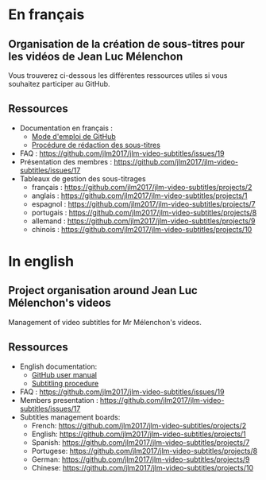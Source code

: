 # En français
## Organisation de la création de sous-titres pour les vidéos de Jean Luc Mélenchon
Vous trouverez ci-dessous les différentes ressources utiles si vous souhaitez participer au GitHub.

## Ressources
- Documentation en français :
  - [Mode d'emploi de GitHub](french-ressources/comment-utiliser-github.md)
  - [Procédure de rédaction des sous-titres](french-ressources/comment-participer.md)
- FAQ : https://github.com/jlm2017/jlm-video-subtitles/issues/19
- Présentation des membres : https://github.com/jlm2017/jlm-video-subtitles/issues/17
- Tableaux de gestion des sous-titrages 
  - français : https://github.com/jlm2017/jlm-video-subtitles/projects/2
  - anglais : https://github.com/jlm2017/jlm-video-subtitles/projects/1
  - espagnol : https://github.com/jlm2017/jlm-video-subtitles/projects/7
  - portugais : https://github.com/jlm2017/jlm-video-subtitles/projects/8
  - allemand : https://github.com/jlm2017/jlm-video-subtitles/projects/9
  - chinois : https://github.com/jlm2017/jlm-video-subtitles/projects/10

# In english
## Project organisation around Jean Luc Mélenchon's videos
Management of video subtitles for Mr Mélenchon's videos.

## Ressources
- English documentation:
  - [GitHub user manual](english-ressources/how-to-use-github.md)
  - [Subtitling procedure](english-ressources/how-to-involve-yourself.md)
- FAQ : https://github.com/jlm2017/jlm-video-subtitles/issues/19
- Members presentation : https://github.com/jlm2017/jlm-video-subtitles/issues/17
- Subtitles management boards: 
  - French: https://github.com/jlm2017/jlm-video-subtitles/projects/2
  - English: https://github.com/jlm2017/jlm-video-subtitles/projects/1
  - Spanish: https://github.com/jlm2017/jlm-video-subtitles/projects/7
  - Portugese: https://github.com/jlm2017/jlm-video-subtitles/projects/8
  - German: https://github.com/jlm2017/jlm-video-subtitles/projects/9
  - Chinese: https://github.com/jlm2017/jlm-video-subtitles/projects/10
